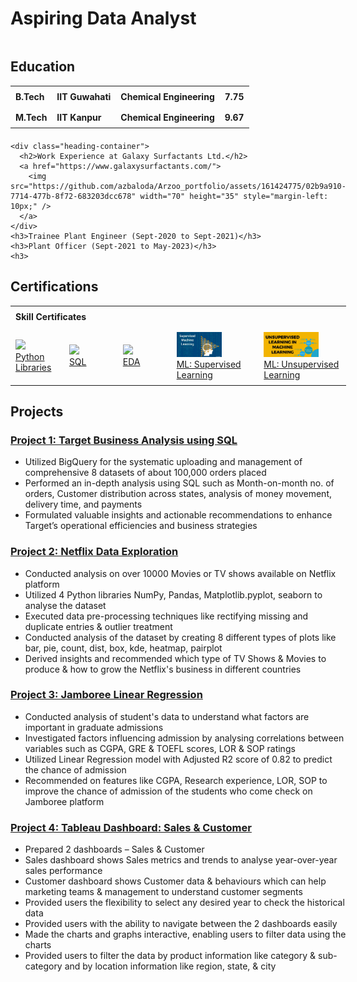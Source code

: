 # Aspiring Data Analyst

<html lang="en">
<head>
  <meta charset="UTF-8">
  <meta name="viewport" content="width=device-width, initial-scale=1.0">
  <title>Profile</title>
  <style>
    .container {
      display: flex;
      justify-content: space-between;
    }
    .text-section {
      flex: 1;
      margin-right: 20px;
    }
    .image-section {
      width: 280px;
    }
    table {
      width: 100%;
      border-collapse: collapse;
      margin-bottom: 20px;
    }
    th, td {
      padding: 8px;
      text-align: left;
    }
    .heading-container {
      display: flex;
      align-items: center;
      margin-bottom: 20px;
    }
    .heading-container h2 {
      margin: 0;
    }
  </style>
</head>
<body>

<div class="container">
  <div class="text-section">
    <h2>Education</h2>
    <table>
      <tr>
        <td><strong>B.Tech</strong></td>
        <td><strong>IIT Guwahati</strong></td>
        <td><strong>Chemical Engineering</strong></td>
        <td><strong>7.75</strong></td>
      </tr>
      <tr>
        <td><strong>M.Tech</strong></td>
        <td><strong>IIT Kanpur</strong></td>
        <td><strong>Chemical Engineering</strong></td>
        <td><strong>9.67</strong></td>
      </tr>
    </table>

    <div class="heading-container">
      <h2>Work Experience at Galaxy Surfactants Ltd.</h2>
      <a href="https://www.galaxysurfactants.com/">
        <img src="https://github.com/azbaloda/Arzoo_portfolio/assets/161424775/02b9a910-7714-477b-8f72-683203dcc678" width="70" height="35" style="margin-left: 10px;" />
      </a>
    </div>
    <h3>Trainee Plant Engineer (Sept-2020 to Sept-2021)</h3>
    <h3>Plant Officer (Sept-2021 to May-2023)</h3>
    <h3>

## Certifications

<table width="100%">
  <tr>
    <th colspan="5" align="center">Skill Certificates</th>
  </tr>
  <tr>
    <td width="16%" align="center">
      <a href="https://moonshot.scaler.com/s/sl/S5H5tOyZM3">
        <img src="https://cdn.jsdelivr.net/gh/devicons/devicon/icons/python/python-original.svg" height="40" />
      </a>
      <br>
      <a href="https://moonshot.scaler.com/s/sl/S5H5tOyZM3">Python Libraries</a>
    </td>
    <td width="16%" align="center">
      <a href="https://moonshot.scaler.com/s/sl/UbvSt91s1H">
        <img src="https://github.com/azbaloda/Arzoo_portfolio/assets/161424775/e0eea195-6b5c-4fc8-93dc-503d33e9b07a" height="40" />
      </a>
      <br>
      <a href="https://moonshot.scaler.com/s/sl/UbvSt91s1H">SQL</a>
    </td>
    <td width="16%" align="center">
      <a href="https://moonshot.scaler.com/s/sl/2KNZRl4RqV">
        <img src="https://github.com/azbaloda/Arzoo_portfolio/assets/161424775/abc23f76-7593-4b95-8e70-a3b5eaf9d654" height="40" />
      </a>
      <br>
      <a href="https://moonshot.scaler.com/s/sl/2KNZRl4RqV">EDA</a>
    </td>
    <td width="26%" align="center">
      <a href="https://moonshot.scaler.com/s/li/YourLinkHere">
        <img src="https://github.com/azbaloda/azbaloda/blob/main/Supervised-Machine-Learning_2.jpeg?raw=true" height="40" />
      </a>
      <br>
      <a href="https://moonshot.scaler.com/s/li/YourLinkHere">ML: Supervised Learning</a>
    </td>
    <td width="26%" align="center">
      <a href="https://moonshot.scaler.com/s/li/RigosLjVUB">
        <img src="https://github.com/azbaloda/azbaloda/blob/main/Unsupervised-Machine-Learning_1.jpg?raw=true" height="40" />
      </a>
      <br>
      <a href="https://moonshot.scaler.com/s/li/RigosLjVUB">ML: Unsupervised Learning</a>
    </td>
  </tr>
</table>

## Projects

### [ Project 1: Target Business Analysis using SQL](https://github.com/azbaloda/SQL_Target_Analysis)

-	Utilized BigQuery for the systematic uploading and management of comprehensive 8 datasets of about 100,000 orders placed
-	Performed an in-depth analysis using SQL such as Month-on-month no. of orders, Customer distribution across states, analysis of money movement, delivery time, and payments
- Formulated valuable insights and actionable recommendations to enhance Target’s operational efficiencies and business strategies

### [ Project 2: Netflix Data Exploration](https://github.com/azbaloda/Netflix-Data-Exploration-and-Visualisation)

- Conducted analysis on over 10000 Movies or TV shows available on Netflix platform
- Utilized 4 Python libraries NumPy, Pandas, Matplotlib.pyplot, seaborn to analyse the dataset
- Executed data pre-processing techniques like rectifying missing and duplicate entries & outlier treatment
- Conducted analysis of the dataset by creating 8 different types of plots like bar, pie, count, dist, box, kde, heatmap, pairplot
- Derived insights and recommended which type of TV Shows & Movies to produce & how to grow the Netflix's business in different countries

### [ Project 3: Jamboree Linear Regression](https://github.com/azbaloda/Jamboree-Education---Linear-Regression)

- Conducted analysis of student's data to understand what factors are important in graduate admissions
- Investigated factors influencing admission by analysing correlations between variables such as CGPA, GRE & TOEFL scores, LOR & SOP ratings
- Utilized Linear Regression model with Adjusted R2 score of 0.82 to predict the chance of admission
- Recommended on features like CGPA, Research experience, LOR, SOP to improve the chance of admission of the students who come check on Jamboree platform

### [Project 4: Tableau Dashboard: Sales & Customer](https://public.tableau.com/app/profile/arzoo.baloda/viz/SalesCustomerDashboards_17120333759470/SalesDashboard?publish=yes)

- Prepared 2 dashboards – Sales & Customer
- Sales dashboard shows Sales metrics and trends to analyse year-over-year sales performance
- Customer dashboard shows Customer data & behaviours which can help marketing teams & management to understand customer segments
- Provided users the flexibility to select any desired year to check the historical data
- Provided users with the ability to navigate between the 2 dashboards easily
- Made the charts and graphs interactive, enabling users to filter data using the charts
- Provided users to filter the data by product information like category & sub-category and by location information like region, state, & city
